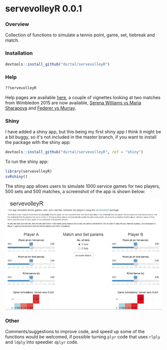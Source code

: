 servevolleyR 0.0.1
==================

### Overview

Collection of functions to simulate a tennis point, game, set, tiebreak and match.  

### Installation

```R
devtools::install_github("durtal/servevolleyR")
```

### Help

```R
??servevolleyR
```

Help pages are available [here](http://durtal.github.io/servevolleyR/), a couple of vignettes looking at two matches from Wimbledon 2015 are now available, [Serena Williams vs Maria Sharapova](http://durtal.github.io/servevolleyR/williams-sharapova.html) and [Federer vs Murray](http://durtal.github.io/servevolleyR/federer-murray.html).

### Shiny

I have added a shiny app, but this being my first shiny app I think it might be a bit buggy, so it's not included in the master branch, if you want to install the package with the shiny app:

```R
devtools::install_github("durtal/servevolleyR", ref = "shiny")
```

To run the shiny app:

```R
library(servevolleyR)
svRshiny()
```

The shiny app allows users to simulate 1000 service games for two players, 500 sets and 500 matches, a screenshot of the app is shown below:

![](shinyApp.jpg)


### Other

Comments/suggestions to improve code, and speed up some of the functions would be welcomed, if possible turning `plyr` code that uses `rlply` and `ldply` into speedier `dplyr` code.
